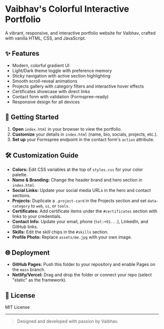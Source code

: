 # Vaibhav's Colorful Interactive Portfolio

A vibrant, responsive, and interactive portfolio website for Vaibhav, crafted with vanilla HTML, CSS, and JavaScript.

## ✨ Features

- Modern, colorful gradient UI
- Light/Dark theme toggle with preference memory
- Sticky navigation with active section highlighting
- Smooth scroll-reveal animations
- Projects gallery with category filters and interactive hover effects
- Certificates showcase with direct links
- Contact form with validation (Formspree-ready)
- Responsive design for all devices

## 🚀 Getting Started

1. **Open** `index.html` in your browser to view the portfolio.
2. **Customize** your details in `index.html` (name, bio, socials, projects, etc.).
3. **Set up** your Formspree endpoint in the contact form's `action` attribute.

## 🛠️ Customization Guide

- **Colors:** Edit CSS variables at the top of `styles.css` for your color palette.
- **Name & Branding:** Change the header brand and hero section in `index.html`.
- **Social Links:** Update your social media URLs in the hero and contact sections.
- **Projects:** Duplicate a `.project-card` in the Projects section and set `data-category` to `web`, `ui`, or `tools`.
- **Certificates:** Add certificate items under the `#certificates` section with links to your credentials.
- **Contact Info:** Update your email, phone (`tel:+91...`), LinkedIn, and GitHub links.
- **Skills:** Edit the skill chips in the `#skills` section.
- **Profile Photo:** Replace `assets/me.jpg` with your own image.

## 🌐 Deployment

- **GitHub Pages:** Push this folder to your repository and enable Pages on the `main` branch.
- **Netlify/Vercel:** Drag and drop the folder or connect your repo (select "static" as the framework).

## 📄 License

MIT License

---

> Designed and developed with passion by Vaibhav.


